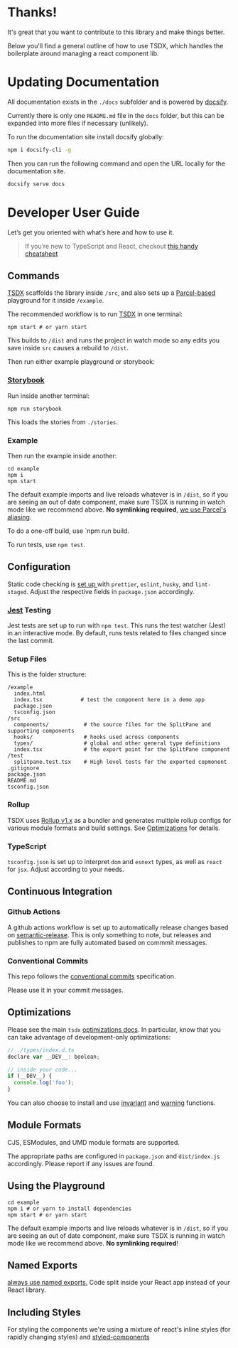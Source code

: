 # Thanks!

It's great that you want to contribute to this library and make things better.

Below you'll find a general outline of how to use TSDX, which handles the boilerplate around managing a react component lib.

# Updating Documentation

All documentation exists in the `./docs` subfolder and is powered by [docsify](https://docsify.js.org/#/quickstart). 

Currently there is only one `README.md` file in the `docs` folder, but this can be expanded into more files if necessary (unlikely).

To run the documentation site install docsify globally: 
```sh
npm i docsify-cli -g
```

Then you can run the following command and open the URL locally for the documentation site. 
```sh
docsify serve docs
```


# Developer User Guide

Let’s get you oriented with what’s here and how to use it.

> If you’re new to TypeScript and React, checkout [this handy cheatsheet](https://github.com/sw-yx/react-typescript-cheatsheet/)

## Commands

[TSDX](https://github.com/jaredpalmer/tsdx) scaffolds the library inside `/src`, and also sets up a [Parcel-based](https://parceljs.org) playground for it inside `/example`.

The recommended workflow is to run [TSDX](https://github.com/jaredpalmer/tsdx) in one terminal:

```
npm start # or yarn start
```

This builds to `/dist` and runs the project in watch mode so any edits you save inside `src` causes a rebuild to `/dist`.

Then run either example playground or storybook:

### [Storybook](https://storybook.js.org/)

Run inside another terminal:

```
npm run storybook
```

This loads the stories from `./stories`.

### Example

Then run the example inside another:

```
cd example
npm i
npm start
```

The default example imports and live reloads whatever is in `/dist`, so if you are seeing an out of date component, make sure TSDX is running in watch mode like we recommend above. **No symlinking required**, [we use Parcel's aliasing](https://github.com/palmerhq/tsdx/pull/88/files).

To do a one-off build, use `npm run build.

To run tests, use `npm test`.

## Configuration

Static code checking is [set up ](https://github.com/palmerhq/tsdx/pull/45/files) with `prettier`, `eslint`, `husky`, and `lint-staged`. Adjust the respective fields in `package.json` accordingly.

### [Jest](https://jestjs.io/) Testing

Jest tests are set up to run with `npm test`. This runs the test watcher (Jest) in an interactive mode. By default, runs tests related to files changed since the last commit.

### Setup Files

This is the folder structure:

```
/example
  index.html
  index.tsx            # test the component here in a demo app
  package.json
  tsconfig.json
/src
  components/           # the source files for the SplitPane and supporting components
  hooks/                # hooks used across components
  types/                # global and other general type definitions
  index.tsx             # the export point for the SplitPane component
/test
  splitpane.test.tsx    # High level tests for the exported copmonent
.gitignore
package.json
README.md 
tsconfig.json
```

### Rollup

TSDX uses [Rollup v1.x](https://rollupjs.org) as a bundler and generates multiple rollup configs for various module formats and build settings. See [Optimizations](#optimizations) for details.

### TypeScript

`tsconfig.json` is set up to interpret `dom` and `esnext` types, as well as `react` for `jsx`. Adjust according to your needs.

## Continuous Integration

### Github Actions
A github actions workflow is set up to automatically release changes based on [semantic-release](https://github.com/semantic-release/semantic-release). This is only something to note, but releases and publishes to npm are fully automated based on commmit messages.

### Conventional Commits

This repo follows the [conventional commits](https://www.conventionalcommits.org/en/v1.0.0/#summary) specification.

Please use it in your commit messages.


## Optimizations

Please see the main `tsdx` [optimizations docs](https://github.com/palmerhq/tsdx#optimizations). In particular, know that you can take advantage of development-only optimizations:

```js
// ./types/index.d.ts
declare var __DEV__: boolean;

// inside your code...
if (__DEV__) {
  console.log('foo');
}
```

You can also choose to install and use [invariant](https://github.com/palmerhq/tsdx#invariant) and [warning](https://github.com/palmerhq/tsdx#warning) functions.

## Module Formats

CJS, ESModules, and UMD module formats are supported.

The appropriate paths are configured in `package.json` and `dist/index.js` accordingly. Please report if any issues are found.

## Using the Playground

```
cd example
npm i # or yarn to install dependencies
npm start # or yarn start
```

The default example imports and live reloads whatever is in `/dist`, so if you are seeing an out of date component, make sure TSDX is running in watch mode like we recommend above. **No symlinking required**!

## Named Exports

[always use named exports.](https://github.com/palmerhq/typescript#exports) Code split inside your React app instead of your React library.

## Including Styles

For styling the components we're using a mixture of react's inline styles (for rapidly changing styles) and [styled-components](https://styled-components.com/)